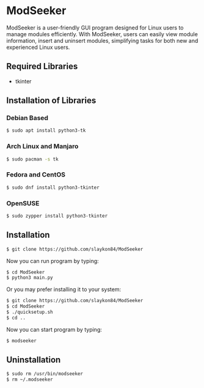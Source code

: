# ModSeeker
ModSeeker is a user-friendly GUI program designed for Linux users to manage modules efficiently. 
With ModSeeker, users can easily view module information, insert and uninsert modules, simplifying tasks for both new and experienced Linux users.


## Required Libraries
- tkinter
## Installation of Libraries
### Debian Based

```sh 
$ sudo apt install python3-tk
```
### Arch Linux and Manjaro

```sh
$ sudo pacman -s tk
```
### Fedora and CentOS

```sh
$ sudo dnf install python3-tkinter
```
### OpenSUSE

```sh
$ sudo zypper install python3-tkinter
```
## Installation
```sh
$ git clone https://github.com/slaykon84/ModSeeker
```
Now you can run program by typing:
```sh
$ cd ModSeeker
$ python3 main.py
```
Or you may prefer installing it to your system:


```sh
$ git clone https://github.com/slaykon84/ModSeeker
$ cd ModSeeker
$ ./quicksetup.sh
$ cd ..
```
Now you can start program by typing:
```sh
$ modseeker
```

## Uninstallation

```sh
$ sudo rm /usr/bin/modseeker
$ rm ~/.modseeker
```